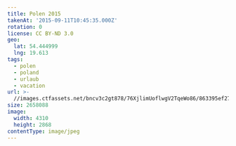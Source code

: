 ```yaml
---
title: Polen 2015
takenAt: '2015-09-11T10:45:35.000Z'
rotation: 0
license: CC BY-ND 3.0
geo:
  lat: 54.444999
  lng: 19.613
tags:
  - polen
  - poland
  - urlaub
  - vacation
url: >-
  //images.ctfassets.net/bncv3c2gt878/76XjlimUoflwgV2TqeWo86/863395ef2752add821580ccdbaf74586/polen-2015_25324959894_o
size: 2658088
image:
  width: 4310
  height: 2868
contentType: image/jpeg
---
```


